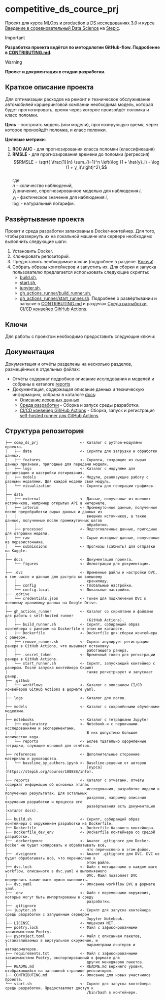 # competitive_ds_cource_prj

Проект для курса
[MLOps и production в DS исследованиях 3.0](https://ods.ai/tracks/mlops3-course-spring-2024)
и курса [Введение в соревновательный Data Science](https://stepik.org/course/108888/info)
на [Stepic](https://stepik.org/).

> [!IMPORTANT]
> **Разработка проекта ведётся по методологии GitHub-flow. Подробенне в
> [CONTRIBUTING.md](/CONTRIBUTING.md).**

> [!WARNING]
> **Проект и документация в стадии разработки.**

## Краткое описание проекта

Для оптимизации расходов на ремонт и техническое обслуживание автомобилей
каршеринговой компании необходима модель, которая будет прогнозировать, время
через которое произойдёт поломка и класс поломки.

**Цель** - построить модель (или модели), прогнозирующую время, через которое
произойдёт поломка, и класс поломки.

**Целевые метрики**:

1. **ROC AUC** - для прогнозирования класса поломки (классификация)
2. **RMSLE** - для прогнозирования времени до поломки (регрессия)
$$RMSLE = \sqrt{ \frac{1}{n} \sum_{i=1}^n \left(\log (1 + \hat{y}_i) - \log (1 + y_i)\right)^2},$$  
где  
$n$ - количество наблюдений,  
$\hat{y}_i$ значение, спрогнозированное моделью для наблюдения $i$,  
$y_i$ - фактическое значение для наблюдения $i$,  
$\log$ - натуральный логарифм.

## Развёртывание проекта

Проект и среда разработки запакованы в Docker-контейнер. Для того, чтобы
развернуть их на локальной машине или сервере необходимо выполнить следующие
шаги:

1. Установить Docker.
2. Клонировать репозиторий.
3. Предоставить необходимые ключи (подробнее в разделе.
   [Ключи](/README.md/#Ключи)).
4. Собрать образы контейнеров и запустить их. Для сборки и запуска пользователю
   предлагается использовать следующие скрипты:
   - [build.sh](/build.sh),
   - [start.sh](/start.sh),
   - [jupyter.sh](/jupyter.sh),
   - [gh_actions_runner/build_runner.sh](/gh_actions_runner/build_runner.sh),
   - [gh_actions_runner/start_runner.sh](/gh_actions_runner/start_runner.sh).
   Подробнее о развёртывании и запуске в [CONTRIBUTING.md](/CONTRIBUTING.md) и
   разделах [Среда разработки](/docs/development_environment.md),
   [CI/CD конвейер GihHub Actions](/docs/ci_cd_gh_actions.md).

## Ключи

Для работы с проектом необходимо предоставить следующие ключи:

## Документация

Документация и отчёты разделены на несколько разделов, размещённых в отдельных файлах:

- Отчёты содержат подробное описание исследования и моделей и собраны в каталоге
  [reports](/reports/)
- Документация, содержащая описание данных и техническую информацию, собрана в
каталоге [docs](/docs/):
  - [Описание исходных данных](/docs/data_description.md)
  - [Среда разработки](/docs/development_environment.md) - Сборка и запуск
  среды разработки.
  - [CI/CD конвейер GihHub Actions](/docs/ci_cd_gh_actions.md) - Сборка,
  запуск и регистрация
  [self-hosted runner для GitHub Actions](https://docs.github.com/en/actions/hosting-your-own-runners).

## Структура репозитория

    ├── comp_ds_prj                   <- Каталог с python-модулями проекта.
    │   ├── data                      <- Скрипты для загрузки и обработки данных.
    │   ├── features                  <- Скрипты, создающие из сырых данных признаки, пригодные для передачи модели.
    │   ├── logs                      <- Каталог с модулями для организации и настройки логирования.
    │   ├── models                    <- Модули, реализующие работу с разными моделями. Для каждой модели свой модуль.
    │   └── visualization             <- Скрипты для генерации графиков.
    |
    ├── data
    │   ├── external                  <- Данные, полученные из внешних источников, например открытых API в интернете.
    │   ├── interim                   <- Промежуточные данные, полученные после предобработки сырых данных и данных из
    |   |                                внешних источников, а также данные, полученные после промежуточных шагов
    |   |                                обработки.
    │   ├── processed                 <- Подготовленные данные, пригодные для отправки модели.
    │   ├── raw                       <- Сырые исходные данные, полученные из первоисточника.
    │   └── submissions               <- Прогнозы (сабмиты) для отправки на Kaggle.
    |
    ├── docs                          <- Документация проекта.
    │   └── figures                   <- Иллюстрации для документации.
    |
    ├── .dvc                          <- Временные файлы и настройки DVC, в том числе и данные для доступа ко внешнему 
    |   |                                хранилищу.
    │   ├── config                    <- Глобальные настройки.
    │   └── config.local              <- Локальные настройки.
    ├── .gdrive
    │   └── credentials.json          <- Токен для подключения DVC к внешнему хранилищу данных на Google Drive.
    |
    ├── gh_actions_runner             <- Каталог со скриптами и файлами для работы с self-hosted runner
    |   |                                (GitHub Actions).
    │   ├── build_runner.sh           <- Скрипт, собирающий образ контейнера с ранером из Dockerfile в этом же каталоге.
    │   ├── Dockerfile                <- Dockerfile для сборки контейнера с ранером.
    │   ├── remove_runner.sh          <- Скрипт анулирует регистрацию ранера в GitHub Actions, что вызывает остановку
    |   |                                работающего ранера.
    │   ├── .secret_token             <- Временный токен для регистрации ранера в GitHub Actions. 
    │   └── start_runner.sh           <- Скрипт, запускающий контейнер с ранером. После запуска контейнера Скрипт
    |                                    также регистрирует и запускает ранер.
    ├── .github
    │   └── workflows                 <- Каталог с описанием CI/CD конвейеров GitHub Actions в формате yaml.
    |
    ├── logs                          <- Каталог для логов.
    |
    ├── models                        <- Каталог с сохранёнными обученными моделями.
    |
    ├── notebooks                     <- Каталог с тетрадками Jupyter
    │   ├── exploratory               <- Notebook-и с первичными исследованиями и экспериментами. 
    |   |                                В них допустимо большое количество кода.
    │   └── reports                   <- Более тщательно оформленные тетрадки, служащие основой для отчётов.
    |
    ├── references                    <- Дополнительные сторонние материалы и руководства.
    │   └── baseline_by_authors.ipynb <- Baseline-решение от авторов
    |                                    [курса](https://stepik.org/course/108888/info).
    |
    ├── reports                       <- Каталог с отчётами. Отчёты содержат информацию об основных этапах
    |                                    исследования, разработке модели и полученных результатах. Для остальных
    |                                    разделов, например описания окружения разработки и процесса его
    |                                    развёртывания есть документация (каталог docs).
    |
    ├── build.sh                      <- Скрипт, собирающий образ контейнера с окружением разработки из Dockerfile.
    ├── Dockerfile                    <- Dockerfile базового контейнера.
    ├── Dockerfile_dev_env            <- Dockerfile контейнера со средой разработки.
    ├── .dockerignore                 <- Аналог .gitignore для Docker. Docker не будет копировать и обрабатывать всё,
    |                                    что перечислено в этом файле.
    ├── .dvcignore                    <- Аналог .gitignore для DVC. DVC не будет обрабатывать всё, что перечислено в
    |                                    этом файле.
    ├── dvc.lock                      <- Файл с метаданными о каждом шаге workflow, описанного в dvc.yaml и выполняемого
    |                                    DVC. Файл позволяет DVC определить какие шаги нужно выполнить.
    ├── dvc.yaml                      <- Описание workflow DVC в формате yaml.
    ├── .env                          <- Файл с переменными окружения, которые могут быть импортированы в среду
    |                                    разработки.
    ├── .gitignore
    ├── jupyter.sh                    <- Скрипт для запуска контейнера среды разработки с запущенным сервером
    |                                    Jupyter Notebook.
    ├── LICENSE                       <- лицензия MIT.
    ├── poetry.lock                   <- Файл с зафиксированными зависимостями Poetry.
    ├── pyproject.toml                <- Файл с описанием пакетов, устанавливаемых в виртуальное окружение, и
    |                                    параметрами линтеров и автоформатеров.
    ├── requirements.txt              <- Файл с зафиксированными зависимостями Poetry, экспортированный в формате для
    |                                    других менеджеров пакетов.
    ├── README.md                     <- README.md верхнего уровня, отображающийся на заглавной странице репозитория.
    ├── CONTRIBUTING.md               <- Описание для новых участников проекта.
    └── start.sh                      <- Скрипт для запуска контейнера среды разработки. Предоставляет доступ к
                                         /bin/bash в контейнере.
